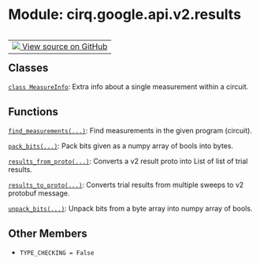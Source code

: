 <div itemscope itemtype="http://developers.google.com/ReferenceObject">
<meta itemprop="name" content="cirq.google.api.v2.results" />
<meta itemprop="path" content="Stable" />
<meta itemprop="property" content="TYPE_CHECKING"/>
</div>

# Module: cirq.google.api.v2.results

<!-- Insert buttons and diff -->

<table class="tfo-notebook-buttons tfo-api" align="left">

<td>
  <a target="_blank" href="https://github.com/quantumlib/cirq/tree/master/cirq/google/api/v2/results.py">
    <img src="https://www.tensorflow.org/images/GitHub-Mark-32px.png" />
    View source on GitHub
  </a>
</td>
</table>







## Classes

[`class MeasureInfo`](../../../../cirq/google/api/v2/MeasureInfo.md): Extra info about a single measurement within a circuit.

## Functions

[`find_measurements(...)`](../../../../cirq/google/api/v2/find_measurements.md): Find measurements in the given program (circuit).

[`pack_bits(...)`](../../../../cirq/google/api/v2/pack_bits.md): Pack bits given as a numpy array of bools into bytes.

[`results_from_proto(...)`](../../../../cirq/google/api/v2/results_from_proto.md): Converts a v2 result proto into List of list of trial results.

[`results_to_proto(...)`](../../../../cirq/google/api/v2/results_to_proto.md): Converts trial results from multiple sweeps to v2 protobuf message.

[`unpack_bits(...)`](../../../../cirq/google/api/v2/unpack_bits.md): Unpack bits from a byte array into numpy array of bools.

## Other Members

* `TYPE_CHECKING = False` <a id="TYPE_CHECKING"></a>
